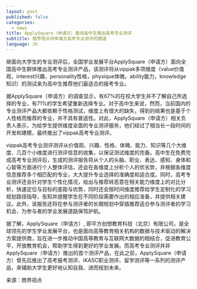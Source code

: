 ```yaml
---
layout: post
published: false
categories:
  - news
title: ApplySquare（申请方）面向高中生推出高考专业测评
subtitle: 商界视点对申请方高考专业测评的报道
language: zh
---
```

继面向大学生的专业测评后，全国学业发展平台ApplySquare（申请方）面向全国高中生群体推出高考专业测评产品，该测评将从vippak多项维度（value价值观，interest兴趣，personality性格，physique体魄，ability能力，knowledge知识）的测试来为高中生推荐他们最适合的报考专业。

据ApplySquare（申请方）的调查显示，有67%的在校大学生并不了解自己所选择的专业，有71%的学生希望重新选择专业。对于高中生来说，然而，当前国内的专业测评产品大都依赖于性格测试，维度上有很大的缺失，得到的结果也是基于个人性格而推荐的专业，并不具有普适性。对此，ApplySquare（申请方）相关负责人表示，为给学生提供维度全面的专业测评服务，他们经过了相当长一段时间的开发和建模，最终推出了vippak高考专业测评。

vippak高考专业测评测评从价值观、兴趣、性格、体魄、能力、知识等几个大维度、几百个小维度进行测评信息的收集，以保证测试维度的完备。高中生在免费完成高考专业测评后，生成的测评报告将从个人的头脑、职业、表达、感知、身体和心智等方面进行个人整体评估，还会在各维度上分析个人的优劣势，并根据各维度信息推荐多个相匹配的专业，大大提升专业选择的准确度和适合度。同时，高考专业测评还会针对学生个性化情况，给出与推荐转恶意在相关能力维度上的对比分析，快速定位与目标的差距与优势，同时还会按时间维度推荐给学生定制化的学习规划路径指导，告知并提醒学生在不同阶段需要作出的相应准备，并提供相关建议。此外，该报告还将在参与测评者的长期规划中穿插推荐适合参与测评者的学习机会，为参与者的学业发展道路保驾护航。

据了解，ApplySquare（申请方）, 即平方创想教育科技（北京）有限公司，是全球领先的学生学业发展平台，也是面向高等教育相关机构的数据与技术驱动的解决方案提供商，旨在进一步推动中国高等教育与互联网大数据的相结合，促进教育公平，开放教育机会，帮助学生得到更好的学业发展。而高考专业测评并非ApplySquare（申请方）推出的首个测评产品，在此之前，ApplySquare（申请方）曾先后推出了高考报考测评、iKASC职业测评、留学测评等一系列的测评产品，来辅助大学生更好地认知自我、进而规划未来。

来源：商界视点